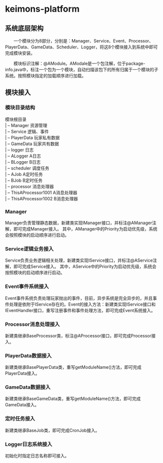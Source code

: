 # keimons-platform
## 系统底层架构

&emsp;&emsp;一个模块分为8部分，分别是：Manager、Service、Event、Processor、PlayerData、GameData、Scheduler、Logger，将这8个模块接入到系统中即可完成模块安装。

&emsp;&emsp;模块标识注解：@AModule。AModale是一个包注解，位于package-info.java中，标注一个包为一个模块，自动扫描该包下的所有归属于一个模块的子系统。按照模块指定的加载顺序进行加载。

## 模块接入

### 模块目录结构

模块根目录  
|  –  Manager    资源管理  
|  –  Service    逻辑、事件  
|  –  PlayerData 玩家私有数据  
|  –  GameData   玩家共有数据  
|  –  logger     日志  
       |  – ALogger            A日志  
       |  – BLogger            B日志  
|  –  scheduler  调度任务  
       |  – AJob               A定时任务  
       |  – BJob               B定时任务  
|  –  processor  消息处理器  
       |  – ThisAProcessor1001 A消息处理器  
       |  – ThisAProcessor1002 B消息处理器

### Manager

Manager负责管理静态数据，新建类实现IManager接口，并标注@AManager注解，即可完成Manager接入。
其中，AManager中的Priority为启动优先级，系统会按照模块的启动顺序进行启动。

### Service逻辑业务接入

Service负责业务逻辑相关处理，新建类实现IService接口，并标注@AService注解，即可完成Service接入。
其中，AService中的Priority为启动优先级，系统会按照模块的启动顺序进行启动。

### Event事件系统接入

Event事件系统负责处理玩家抛出的事件，目前，异步系统是完全异步的，并且事件处理是依附于IService存在的。Event的接入方法：新建类实现IService接口和IEventHandler接口，重写注册事件和事件处理方法，即可完成Event系统接入。

### Processor消息处理接入

新建类继承BaseProcessor类，标注@AProcessor接口，即可完成Processor接入。

### PlayerData数据接入

新建类继承BasePlayerData类，重写getModuleName()方法，即可完成PlayerData接入。

### GameData数据接入

新建类继承BaseGameData类，重写getModuleName()方法，即可完成GameData接入。

### 定时任务接入

新建类继承BaseJob类，即可完成CronJob接入。

### Logger日志系统接入

初始化时指定日志名称即可接入。
